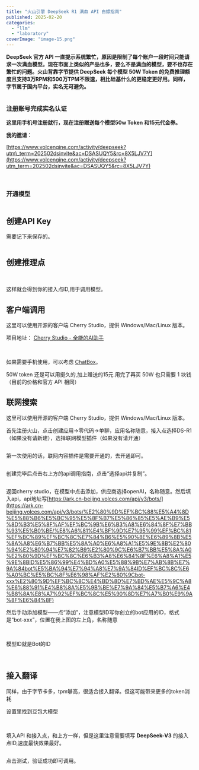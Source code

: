 ```yaml
---
title: "火山引擎 DeepSeek R1 满血 API 白嫖指南"
published: 2025-02-20
categories: 
  - "llm"
  - "laboratory"
coverImage: "image-15.png"
---
```


**DeepSeek 官方 API 一直提示系统繁忙，原因是限制了每个账户一段时间只能请求一次满血模型。现在市面上类似的产品也多，要么不是满血的模型，要不也存在繁忙的问题。火山背靠字节提供 DeepSeek 每个模型 50W Token 的免费推理额度且支持3万RPM和500万TPM不限速，相比硅基什么的更稳定更好用。同样，字节属于国内平台，实名无可避免。**

<picture>
    <source srcset="https://s3.catcat.blog/images/2025/02/image-14.avif" type="image/avif">
    <source srcset="https://s3.catcat.blog/images/2025/02/image-14.webp" type="image/webp">
    <img src="https://s3.catcat.blog/images/2025/02/image-14.jpg" alt="" loading="lazy">
</picture>

### 注册账号完成实名认证

**这里用手机号注册就行，现在注册赠送每个模型50w Token 和15元代金券。**

**我的邀请：**

[https://www.volcengine.com/activity/deepseek?utm\_term=202502dsinvite&ac=DSASUQY5&rc=8X5LJV7Y](https://www.volcengine.com/activity/deepseek?utm_term=202502dsinvite&ac=DSASUQY5&rc=8X5LJV7Y)

<picture>
    <source srcset="https://s3.catcat.blog/images/2025/02/image-15.avif" type="image/avif">
    <source srcset="https://s3.catcat.blog/images/2025/02/image-15.webp" type="image/webp">
    <img src="https://s3.catcat.blog/images/2025/02/image-15.jpg" alt="" loading="lazy">
</picture>

<picture>
    <source srcset="https://s3.catcat.blog/images/2025/02/image-16.avif" type="image/avif">
    <source srcset="https://s3.catcat.blog/images/2025/02/image-16.webp" type="image/webp">
    <img src="https://s3.catcat.blog/images/2025/02/image-16.jpg" alt="" loading="lazy">
</picture>

### 开通模型

<picture>
    <source srcset="https://s3.catcat.blog/images/2025/02/image-17.avif" type="image/avif">
    <source srcset="https://s3.catcat.blog/images/2025/02/image-17.webp" type="image/webp">
    <img src="https://s3.catcat.blog/images/2025/02/image-17.jpg" alt="" loading="lazy">
</picture>

## 创建API Key

需要记下来保存的。

<picture>
    <source srcset="https://s3.catcat.blog/images/2025/02/image-18.avif" type="image/avif">
    <source srcset="https://s3.catcat.blog/images/2025/02/image-18.webp" type="image/webp">
    <img src="https://s3.catcat.blog/images/2025/02/image-18.jpg" alt="" loading="lazy">
</picture>

## 创建推理点

<picture>
    <source srcset="https://s3.catcat.blog/images/2025/02/image-19.avif" type="image/avif">
    <source srcset="https://s3.catcat.blog/images/2025/02/image-19.webp" type="image/webp">
    <img src="https://s3.catcat.blog/images/2025/02/image-19.jpg" alt="" loading="lazy">
</picture>

<picture>
    <source srcset="https://s3.catcat.blog/images/2025/02/image-20.avif" type="image/avif">
    <source srcset="https://s3.catcat.blog/images/2025/02/image-20.webp" type="image/webp">
    <img src="https://s3.catcat.blog/images/2025/02/image-20.jpg" alt="" loading="lazy">
</picture>

<picture>
    <source srcset="https://s3.catcat.blog/images/2025/02/image-21.avif" type="image/avif">
    <source srcset="https://s3.catcat.blog/images/2025/02/image-21.webp" type="image/webp">
    <img src="https://s3.catcat.blog/images/2025/02/image-21.jpg" alt="" loading="lazy">
</picture>

这样就会得到你的接入点ID,用于调用模型。

## 客户端调用

这里可以使用开源的客户端 Cherry Studio，提供 Windows/Mac/Linux 版本。

项目地址： [Cherry Studio - 全能的AI助手](https://cherry-ai.com/download)

<picture>
    <source srcset="https://s3.catcat.blog/images/2025/02/image-22.avif" type="image/avif">
    <source srcset="https://s3.catcat.blog/images/2025/02/image-22.webp" type="image/webp">
    <img src="https://s3.catcat.blog/images/2025/02/image-22.jpg" alt="" loading="lazy">
</picture>

<picture>
    <source srcset="https://s3.catcat.blog/images/2025/02/image-23.avif" type="image/avif">
    <source srcset="https://s3.catcat.blog/images/2025/02/image-23.webp" type="image/webp">
    <img src="https://s3.catcat.blog/images/2025/02/image-23.jpg" alt="" loading="lazy">
</picture>

如果需要手机使用，可以考虑 [ChatBox](https://chatboxai.app/zh)。

50W token 还是可以用挺久的,加上赠送的15元.用完了再买 50W 也只需要 1 块钱（目前的价格和官方 API 相同）

## 联网搜索

这里可以使用开源的客户端 Cherry Studio，提供 Windows/Mac/Linux 版本。

首先注册火山，点击创建应用→零代码→单聊，应用名称随意，接入点选择DS-R1（如果没有请新建），选择联网模型插件（如果没有请开通）

<picture>
    <source srcset="https://s3.catcat.blog/images/2025/02/image-29.avif" type="image/avif">
    <source srcset="https://s3.catcat.blog/images/2025/02/image-29.webp" type="image/webp">
    <img src="https://s3.catcat.blog/images/2025/02/image-29.jpg" alt="" loading="lazy">
</picture>

第一次使用的话，联网内容插件是需要开通的，去开通即可。

<picture>
    <source srcset="https://s3.catcat.blog/images/2025/02/image-30.avif" type="image/avif">
    <source srcset="https://s3.catcat.blog/images/2025/02/image-30.webp" type="image/webp">
    <img src="https://s3.catcat.blog/images/2025/02/image-30.jpg" alt="" loading="lazy">
</picture>

创建完毕后点击右上方的api调用指南，点击“选择api并复制”。

<picture>
    <source srcset="https://s3.catcat.blog/images/2025/02/image-31.avif" type="image/avif">
    <source srcset="https://s3.catcat.blog/images/2025/02/image-31.webp" type="image/webp">
    <img src="https://s3.catcat.blog/images/2025/02/image-31.jpg" alt="" loading="lazy">
</picture>

返回cherry studio，在模型中点击添加，供应商选择openAI，名称随意。然后填入api，api地址写[https://ark.cn-beijing.volces.com/api/v3/bots/](https://ark.cn-beijing.volces.com/api/v3/bots/%E2%80%9D%EF%BC%88%E5%A4%8D%E5%88%B6%E5%BC%95%E5%8F%B7%E5%86%85%E5%AE%B9%E5%8D%B3%E5%8F%AF%EF%BC%9B%E6%B3%A8%E6%84%8F%E7%BB%93%E5%B0%BE/%E8%A6%81%E4%BF%9D%E7%95%99%EF%BC%81%EF%BC%89%EF%BC%8C%E7%84%B6%E5%90%8E%E6%89%8B%E5%8A%A8%E6%B7%BB%E5%8A%A0%E6%A8%A1%E5%9E%8B%E2%80%94%E2%80%94%E7%82%B9%E2%80%9C%E6%B7%BB%E5%8A%A0%E2%80%9D%EF%BC%8C%E6%B3%A8%E6%84%8F%E6%A8%A1%E5%9E%8BID%E5%86%99%E4%BD%A0%E5%88%9B%E7%AB%8B%E7%9A%84bot%E5%BA%94%E7%94%A8%E7%9A%84ID%EF%BC%8C%E6%A0%BC%E5%BC%8F%E6%98%AF%E2%80%9Cbot-xxx%E2%80%9D%EF%BC%8C%E4%BD%8D%E7%BD%AE%E5%9C%A8%E6%88%91%E4%B8%8A%E5%9B%BE%E7%9A%84%E5%B7%A6%E4%B8%8A%E8%A7%92%EF%BC%8C%E5%90%8D%E7%A7%B0%E9%9A%8F%E6%84%8F)

然后手动添加模型——点“添加”，注意模型ID写你创立的bot应用的ID，格式是“bot-xxx”，位置在我上图的左上角，名称随意

<picture>
    <source srcset="https://s3.catcat.blog/images/2025/02/image-32.avif" type="image/avif">
    <source srcset="https://s3.catcat.blog/images/2025/02/image-32.webp" type="image/webp">
    <img src="https://s3.catcat.blog/images/2025/02/image-32.jpg" alt="" loading="lazy">
</picture>

<picture>
    <source srcset="https://s3.catcat.blog/images/2025/02/image-33.avif" type="image/avif">
    <source srcset="https://s3.catcat.blog/images/2025/02/image-33.webp" type="image/webp">
    <img src="https://s3.catcat.blog/images/2025/02/image-33.jpg" alt="" loading="lazy">
</picture>

模型ID就是Bot的ID

<picture>
    <source srcset="https://s3.catcat.blog/images/2025/02/image-35.avif" type="image/avif">
    <source srcset="https://s3.catcat.blog/images/2025/02/image-35.webp" type="image/webp">
    <img src="https://s3.catcat.blog/images/2025/02/image-35.jpg" alt="" loading="lazy">
</picture>

<picture>
    <source srcset="https://s3.catcat.blog/images/2025/02/image-36.avif" type="image/avif">
    <source srcset="https://s3.catcat.blog/images/2025/02/image-36.webp" type="image/webp">
    <img src="https://s3.catcat.blog/images/2025/02/image-36.jpg" alt="" loading="lazy">
</picture>

<picture>
    <source srcset="https://s3.catcat.blog/images/2025/02/image-37.avif" type="image/avif">
    <source srcset="https://s3.catcat.blog/images/2025/02/image-37.webp" type="image/webp">
    <img src="https://s3.catcat.blog/images/2025/02/image-37.jpg" alt="" loading="lazy">
</picture>

## 接入翻译

同样，由于字节卡多，tpm够高，很适合接入翻译。但这可能带来更多的token消耗

设置里找到豆包大模型

<picture>
    <source srcset="https://s3.catcat.blog/images/2025/02/image-24.avif" type="image/avif">
    <source srcset="https://s3.catcat.blog/images/2025/02/image-24.webp" type="image/webp">
    <img src="https://s3.catcat.blog/images/2025/02/image-24.jpg" alt="" loading="lazy">
</picture>

<picture>
    <source srcset="https://s3.catcat.blog/images/2025/02/image-25.avif" type="image/avif">
    <source srcset="https://s3.catcat.blog/images/2025/02/image-25.webp" type="image/webp">
    <img src="https://s3.catcat.blog/images/2025/02/image-25.jpg" alt="" loading="lazy">
</picture>

填入API 和接入点，和上方一样，但是这里注意需要填写 **DeepSeek-V3** 的接入点ID,速度最快效果最好。

<picture>
    <source srcset="https://s3.catcat.blog/images/2025/02/image-26.avif" type="image/avif">
    <source srcset="https://s3.catcat.blog/images/2025/02/image-26.webp" type="image/webp">
    <img src="https://s3.catcat.blog/images/2025/02/image-26.jpg" alt="" loading="lazy">
</picture>

点击测试，验证成功即可调用。

<picture>
    <source srcset="https://s3.catcat.blog/images/2025/02/image-27.avif" type="image/avif">
    <source srcset="https://s3.catcat.blog/images/2025/02/image-27.webp" type="image/webp">
    <img src="https://s3.catcat.blog/images/2025/02/image-27.jpg" alt="" loading="lazy">
</picture>

<picture>
    <source srcset="https://s3.catcat.blog/images/2025/02/image-28.avif" type="image/avif">
    <source srcset="https://s3.catcat.blog/images/2025/02/image-28.webp" type="image/webp">
    <img src="https://s3.catcat.blog/images/2025/02/image-28.jpg" alt="" loading="lazy">
</picture>
